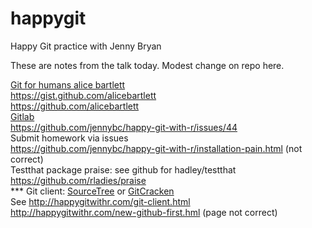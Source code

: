 # happygit

Happy Git practice with Jenny Bryan

These are notes from the talk today. Modest change on repo here.

[Git for humans alice bartlett](https://speakerdeck.com/alicebartlett/git-for-humans)  
https://gist.github.com/alicebartlett  
https://github.com/alicebartlett    
[Gitlab](https://gitlab.com/)  
https://github.com/jennybc/happy-git-with-r/issues/44  
Submit homework via issues  
https://github.com/jennybc/happy-git-with-r/installation-pain.html (not correct)  
Testthat package praise: see github for hadley/testthat  
https://github.com/rladies/praise  
*** Git client: [SourceTree](https://www.sourcetreeapp.com/) or [GitCracken](https://www.gitkraken.com/)  
See http://happygitwithr.com/git-client.html  
http://happygitwithr.com/new-github-first.hml (page not correct)  
